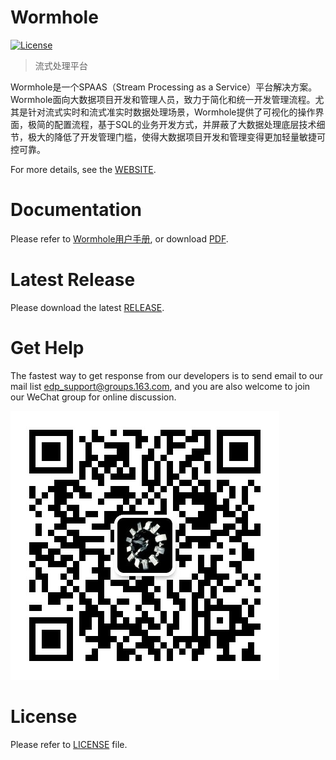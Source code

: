 Wormhole
============

[![License](https://img.shields.io/badge/license-Apache%202-4EB1BA.svg)](https://www.apache.org/licenses/LICENSE-2.0.html)

> 流式处理平台

Wormhole是一个SPAAS（Stream Processing as a Service）平台解决方案。Wormhole面向大数据项目开发和管理人员，致力于简化和统一开发管理流程。尤其是针对流式实时和流式准实时数据处理场景，Wormhole提供了可视化的操作界面，极简的配置流程，基于SQL的业务开发方式，并屏蔽了大数据处理底层技术细节，极大的降低了开发管理门槛，使得大数据项目开发和管理变得更加轻量敏捷可控可靠。

For more details, see the [WEBSITE](https://edp963.github.io/wormhole).

Documentation
=============
Please refer to [Wormhole用户手册](https://edp-wormhole.gitbooks.io/wormhole-user-guide-cn/content), or download [PDF](https://www.gitbook.com/download/pdf/book/edp-wormhole/wormhole-user-guide-cn).

Latest Release
=============
Please download the latest [RELEASE](https://github.com/edp963/wormhole/releases/wormhole-0.3.0.tar.gz).

Get Help
============
The fastest way to get response from our developers is to send email to our mail list 
edp_support@groups.163.com,
and you are also welcome to join our WeChat group for online discussion.

![二维码](https://github.com/edp963/edp-resource/raw/master/WeChat.jpg)

License
============
Please refer to [LICENSE](https://github.com/edp963/wormhole/blob/master/LICENSE) file.
